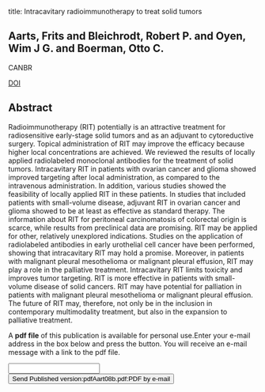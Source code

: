 title: Intracavitary radioimmunotherapy to treat solid tumors

## Aarts, Frits and Bleichrodt, Robert P. and Oyen, Wim J G. and Boerman, Otto C.
CANBR

<a href="https://doi.org/10.1089/cbr.2007.0412">DOI</a>

## Abstract
Radioimmunotherapy (RIT) potentially is an attractive treatment for radiosensitive early-stage solid tumors and as an adjuvant to cytoreductive surgery. Topical administration of RIT may improve the efficacy because higher local concentrations are achieved. We reviewed the results of locally applied radiolabeled monoclonal antibodies for the treatment of solid tumors. Intracavitary RIT in patients with ovarian cancer and glioma showed improved targeting after local administration, as compared to the intravenous administration. In addition, various studies showed the feasibility of locally applied RIT in these patients. In studies that included patients with small-volume disease, adjuvant RIT in ovarian cancer and glioma showed to be at least as effective as standard therapy. The information about RIT for peritoneal carcinomatosis of colorectal origin is scarce, while results from preclinical data are promising. RIT may be applied for other, relatively unexplored indications. Studies on the application of radiolabeled antibodies in early urothelial cell cancer have been performed, showing that intracavitary RIT may hold a promise. Moreover, in patients with malignant pleural mesothelioma or malignant pleural effusion, RIT may play a role in the palliative treatment. Intracavitary RIT limits toxicity and improves tumor targeting. RIT is more effective in patients with small-volume disease of solid cancers. RIT may have potential for palliation in patients with malignant pleural mesothelioma or malignant pleural effusion. The future of RIT may, therefore, not only be in the inclusion in contemporary multimodality treatment, but also in the expansion to palliative treatment.

A <b>pdf file</b> of this publication is available for personal use.Enter your e-mail address in the box below and press the button. You will receive an e-mail message with a link to the pdf file.
<form action="sender.php">  <input type="text" name="email">  <input type="submit" value="Send Published version:pdfAart08b.pdf:PDF by e-mail"></form>